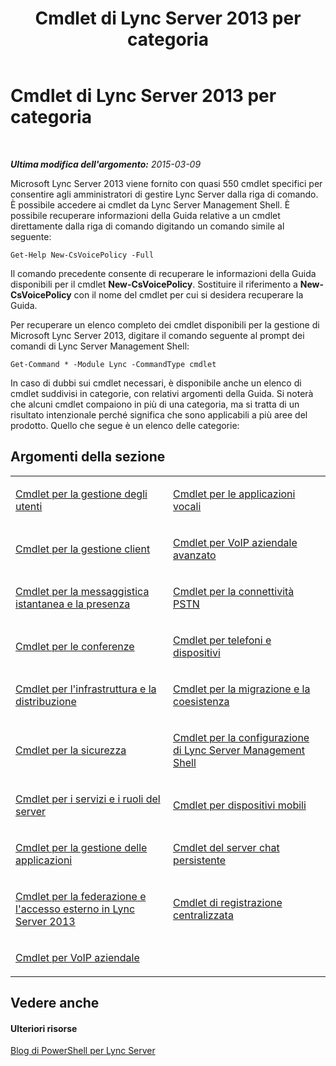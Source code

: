 ﻿---
title: Cmdlet di Lync Server 2013 per categoria
TOCTitle: Cmdlet di Lync Server 2013 per categoria
ms:assetid: 4ce274d7-b0ec-40b8-b85e-9a0613916ffb
ms:mtpsurl: https://technet.microsoft.com/it-it/library/Gg398306(v=OCS.15)
ms:contentKeyID: 49300484
ms.date: 08/24/2015
mtps_version: v=OCS.15
ms.translationtype: HT
---

# Cmdlet di Lync Server 2013 per categoria

 

_**Ultima modifica dell'argomento:** 2015-03-09_

Microsoft Lync Server 2013 viene fornito con quasi 550 cmdlet specifici per consentire agli amministratori di gestire Lync Server dalla riga di comando. È possibile accedere ai cmdlet da Lync Server Management Shell. È possibile recuperare informazioni della Guida relative a un cmdlet direttamente dalla riga di comando digitando un comando simile al seguente:

    Get-Help New-CsVoicePolicy -Full

Il comando precedente consente di recuperare le informazioni della Guida disponibili per il cmdlet **New-CsVoicePolicy**. Sostituire il riferimento a **New-CsVoicePolicy** con il nome del cmdlet per cui si desidera recuperare la Guida.

Per recuperare un elenco completo dei cmdlet disponibili per la gestione di Microsoft Lync Server 2013, digitare il comando seguente al prompt dei comandi di Lync Server Management Shell:

    Get-Command * -Module Lync -CommandType cmdlet

In caso di dubbi sui cmdlet necessari, è disponibile anche un elenco di cmdlet suddivisi in categorie, con relativi argomenti della Guida. Si noterà che alcuni cmdlet compaiono in più di una categoria, ma si tratta di un risultato intenzionale perché significa che sono applicabili a più aree del prodotto. Quello che segue è un elenco delle categorie:

## Argomenti della sezione


<table>
<colgroup>
<col style="width: 50%" />
<col style="width: 50%" />
</colgroup>
<tbody>
<tr class="odd">
<td><p><a href="lync-server-2013-user-management-cmdlets.md">Cmdlet per la gestione degli utenti</a></p></td>
<td><p><a href="lync-server-2013-voice-application-cmdlets.md">Cmdlet per le applicazioni vocali</a></p></td>
</tr>
<tr class="even">
<td><p><a href="lync-server-2013-client-management-cmdlets.md">Cmdlet per la gestione client</a></p></td>
<td><p><a href="lync-server-2013-advanced-enterprise-voice-cmdlets.md">Cmdlet per VoIP aziendale avanzato</a></p></td>
</tr>
<tr class="odd">
<td><p><a href="lync-server-2013-im-and-presence-cmdlets.md">Cmdlet per la messaggistica istantanea e la presenza</a></p></td>
<td><p><a href="lync-server-2013-pstn-connectivity-cmdlets.md">Cmdlet per la connettività PSTN</a></p></td>
</tr>
<tr class="even">
<td><p><a href="lync-server-2013-conferencing-cmdlets.md">Cmdlet per le conferenze</a></p></td>
<td><p><a href="lync-server-2013-phones-and-devices-cmdlets.md">Cmdlet per telefoni e dispositivi</a></p></td>
</tr>
<tr class="odd">
<td><p><a href="lync-server-2013-infrastructure-and-deployment-cmdlets.md">Cmdlet per l'infrastruttura e la distribuzione</a></p></td>
<td><p><a href="lync-server-2013-migration-and-coexistence-cmdlets.md">Cmdlet per la migrazione e la coesistenza</a></p></td>
</tr>
<tr class="even">
<td><p><a href="lync-server-2013-security-cmdlets.md">Cmdlet per la sicurezza</a></p></td>
<td><p><a href="lync-server-2013-lync-server-management-shell-configuration-cmdlets.md">Cmdlet per la configurazione di Lync Server Management Shell</a></p></td>
</tr>
<tr class="odd">
<td><p><a href="lync-server-2013-server-roles-and-services-cmdlets.md">Cmdlet per i servizi e i ruoli del server</a></p></td>
<td><p><a href="lync-server-2013-mobility-cmdlets.md">Cmdlet per dispositivi mobili</a></p></td>
</tr>
<tr class="even">
<td><p><a href="lync-server-2013-application-management-cmdlets.md">Cmdlet per la gestione delle applicazioni</a></p></td>
<td><p><a href="lync-server-2013-persistent-chat-server-cmdlets.md">Cmdlet del server chat persistente</a></p></td>
</tr>
<tr class="odd">
<td><p><a href="lync-server-2013-federation-and-external-access-cmdlets.md">Cmdlet per la federazione e l'accesso esterno in Lync Server 2013</a></p></td>
<td><p><a href="lync-server-2013-centralized-logging-cmdlets.md">Cmdlet di registrazione centralizzata</a></p></td>
</tr>
<tr class="even">
<td><p><a href="lync-server-2013-enterprise-voice-cmdlets.md">Cmdlet per VoIP aziendale</a></p></td>
<td><p></p></td>
</tr>
</tbody>
</table>


## Vedere anche

#### Ulteriori risorse

[Blog di PowerShell per Lync Server](http://go.microsoft.com/fwlink/?linkid=203150%26clcid=0x410)


